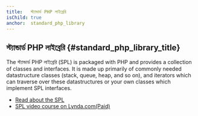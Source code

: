 ```yaml
---
title:   স্ট্যান্ডার্ড PHP লাইব্রেরি
isChild: true
anchor:  standard_php_library
---
```


## স্ট্যান্ডার্ড PHP লাইব্রেরি {#standard_php_library_title}

The স্ট্যান্ডার্ড PHP লাইব্রেরি (SPL) is packaged with PHP and provides a collection of classes and interfaces. It is made up
primarily of commonly needed datastructure classes (stack, queue, heap, and so on), and iterators which can traverse
over these datastructures or your own classes which implement SPL interfaces.

* [Read about the SPL][spl]
* [SPL video course on Lynda.com(Paid)][spllynda]


[spl]: https://secure.php.net/book.spl
[spllynda]: https://www.lynda.com/PHP-tutorials/Up-Running-Standard-PHP-Library/175038-2.html
